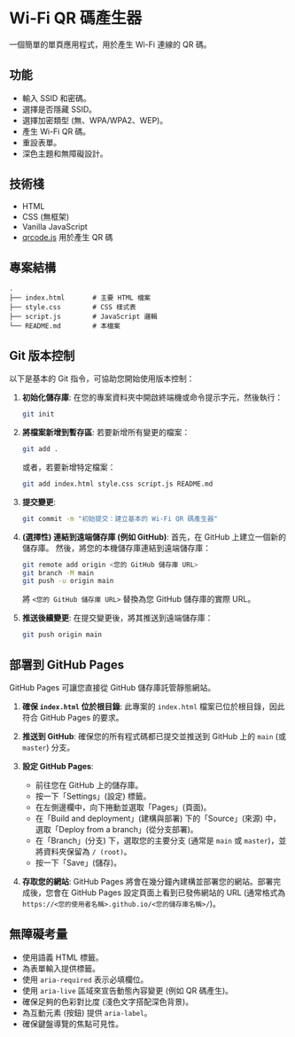 # Wi-Fi QR 碼產生器

一個簡單的單頁應用程式，用於產生 Wi-Fi 連線的 QR 碼。

## 功能

- 輸入 SSID 和密碼。
- 選擇是否隱藏 SSID。
- 選擇加密類型 (無、WPA/WPA2、WEP)。
- 產生 Wi-Fi QR 碼。
- 重設表單。
- 深色主題和無障礙設計。

## 技術棧

- HTML
- CSS (無框架)
- Vanilla JavaScript
- [qrcode.js](https://github.com/davidshimjs/qrcodejs) 用於產生 QR 碼

## 專案結構

```text
.
├── index.html       # 主要 HTML 檔案
├── style.css        # CSS 樣式表
├── script.js        # JavaScript 邏輯
└── README.md        # 本檔案
```

## Git 版本控制

以下是基本的 Git 指令，可協助您開始使用版本控制：

1. **初始化儲存庫**:
   在您的專案資料夾中開啟終端機或命令提示字元，然後執行：

   ```bash
   git init
   ```

2. **將檔案新增到暫存區**:
   若要新增所有變更的檔案：

   ```bash
   git add .
   ```

   或者，若要新增特定檔案：

   ```bash
   git add index.html style.css script.js README.md
   ```

3. **提交變更**:

   ```bash
   git commit -m "初始提交：建立基本的 Wi-Fi QR 碼產生器"
   ```

4. **(選擇性) 連結到遠端儲存庫 (例如 GitHub)**:
   首先，在 GitHub 上建立一個新的儲存庫。
   然後，將您的本機儲存庫連結到遠端儲存庫：

   ```bash
   git remote add origin <您的 GitHub 儲存庫 URL>
   git branch -M main
   git push -u origin main
   ```

   將 `<您的 GitHub 儲存庫 URL>` 替換為您 GitHub 儲存庫的實際 URL。

5. **推送後續變更**:
   在提交變更後，將其推送到遠端儲存庫：

   ```bash
   git push origin main
   ```

## 部署到 GitHub Pages

GitHub Pages 可讓您直接從 GitHub 儲存庫託管靜態網站。

1. **確保 `index.html` 位於根目錄**:
   此專案的 `index.html` 檔案已位於根目錄，因此符合 GitHub Pages 的要求。

2. **推送到 GitHub**:
   確保您的所有程式碼都已提交並推送到 GitHub 上的 `main` (或 `master`) 分支。

3. **設定 GitHub Pages**:
   - 前往您在 GitHub 上的儲存庫。
   - 按一下「Settings」(設定) 標籤。
   - 在左側邊欄中，向下捲動並選取「Pages」(頁面)。
   - 在「Build and deployment」(建構與部署) 下的「Source」(來源) 中，選取「Deploy from a branch」(從分支部署)。
   - 在「Branch」(分支) 下，選取您的主要分支 (通常是 `main` 或 `master`)，並將資料夾保留為 `/ (root)`。
   - 按一下「Save」(儲存)。

4. **存取您的網站**:
   GitHub Pages 將會在幾分鐘內建構並部署您的網站。部署完成後，您會在 GitHub Pages 設定頁面上看到已發佈網站的 URL (通常格式為 `https://<您的使用者名稱>.github.io/<您的儲存庫名稱>/`)。

## 無障礙考量

- 使用語義 HTML 標籤。
- 為表單輸入提供標籤。
- 使用 `aria-required` 表示必填欄位。
- 使用 `aria-live` 區域來宣告動態內容變更 (例如 QR 碼產生)。
- 確保足夠的色彩對比度 (淺色文字搭配深色背景)。
- 為互動元素 (按鈕) 提供 `aria-label`。
- 確保鍵盤導覽的焦點可見性。
